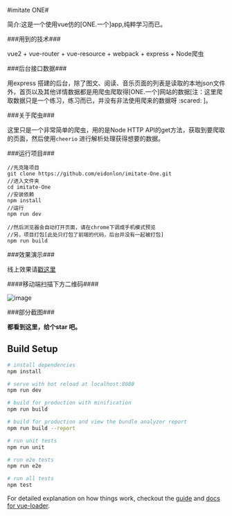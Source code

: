 #imitate ONE#

简介:这是一个使用vue仿的[ONE.一个]app,纯粹学习而已。

###用到的技术###

vue2 + vue-router + vue-resource + webpack + express + Node爬虫

###后台接口数据###

​用express 搭建的后台，除了图文、阅读、音乐页面的列表是读取的本地json文件外，首页以及其他详情数据都是用爬虫爬取得[ONE.一个]网站的数据[注：这里爬取数据只是一个练习，练习而已，并没有非法使用爬来的数据呀 :scared:  ]。

###关于爬虫###

这里只是一个非常简单的爬虫，用的是Node HTTP API的get方法，获取到要爬取的页面，然后使用`cheerio` 进行解析处理获得想要的数据。

###运行项目###

```
//先克隆项目
git clone https://github.com/eidonlon/imitate-One.git
//进入文件夹
cd imitate-One
//安装依赖
npm install
//运行
npm run dev

//然后浏览器会自动打开页面，请在chrome下调成手机模式预览
//另，项目打包[此处只打包了前端的代码，后台并没有一起被打包]
npm run build 
```

###效果演示###

线上效果请[戳这里](https://imitateone-ailidan.rhcloud.com/#/)

####移动端扫描下方二维码####

![image](https://github.com/eidonlon/imitate-One/tree/master/static/images/link.png)

###部分截图###

**都看到这里，给个star 吧。**

## Build Setup

``` bash
# install dependencies
npm install

# serve with hot reload at localhost:8080
npm run dev

# build for production with minification
npm run build

# build for production and view the bundle analyzer report
npm run build --report

# run unit tests
npm run unit

# run e2e tests
npm run e2e

# run all tests
npm test
```

For detailed explanation on how things work, checkout the [guide](http://vuejs-templates.github.io/webpack/) and [docs for vue-loader](http://vuejs.github.io/vue-loader).
